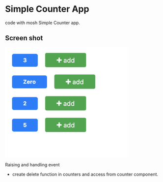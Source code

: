 # Simple Counter App
code with mosh Simple Counter app.

## Screen shot

<img src="https://raw.githubusercontent.com/yathu/Mosh-react-exercise/master/simple-counter/Screenshot.png" width="400" height="auto" alt="some_text">

Raising and handling event

- create delete function in counters and access from counter component.
